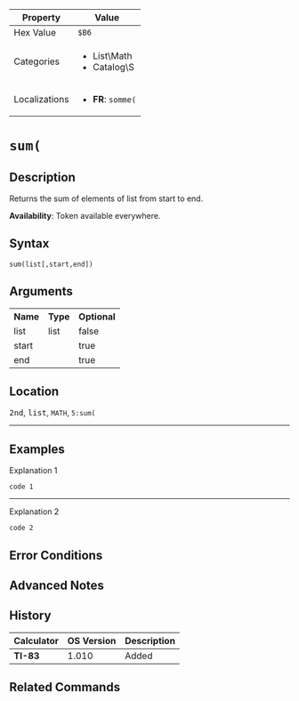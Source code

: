 | Property      | Value |
|---------------|-------|
| Hex Value     | `$B6`|
| Categories    | <ul><li>List\Math</li><li>Catalog\S</li></ul> |
| Localizations | <ul><li><b>FR</b>: `somme(`</li></ul> |

# `sum(`

## Description
Returns the sum of elements of list from start to end.


<b>Availability</b>: Token available everywhere.

## Syntax
`sum(list[,start,end])`

## Arguments
<table>
<tr><th>Name</th><th>Type</th><th>Optional</th></tr>

<tr><td>list</td><td>list</td><td>false</td></tr>

<tr><td>start</td><td></td><td>true</td></tr>

<tr><td>end</td><td></td><td>true</td></tr>

</table>

## Location
<kbd>2nd</kbd>, <kbd>list</kbd>, `MATH`, `5:sum(`
<hr>

## Examples

Explanation 1
```ti-basic
code 1
```
---
Explanation 2
```ti-basic
code 2
```

## Error Conditions


## Advanced Notes


## History
| Calculator | OS Version | Description |
|------------|------------|-------------|
| <b>TI-83</b> | 1.010 | Added

## Related Commands

    